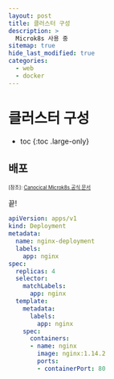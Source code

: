 ```yaml
---
layout: post
title: 클러스터 구성
description: >
  Microk8s 사용 중
sitemap: true
hide_last_modified: true
categories:
  - web
  - docker
---
```


# 클러스터 구성

* toc
{:toc .large-only}

## 배포


<span style="font-size:70%">[참조]: [Canocical Microk8s 공식 문서](https://microk8s.io/docs/)

끝!

```yml
apiVersion: apps/v1
kind: Deployment
metadata:
  name: nginx-deployment
  labels:
    app: nginx
spec:
  replicas: 4
  selector:
    matchLabels:
      app: nginx
  template:
    metadata:
      labels:
        app: nginx
    spec:
      containers:
      - name: nginx
        image: nginx:1.14.2
        ports:
        - containerPort: 80
```